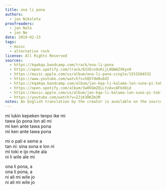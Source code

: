 ```yaml
---
title: ona li pona
authors:
  - jan Nikoleta
proofreaders:
  - jan Nale 
  - jan Ne 
date: 2019-02-23
tags:
  - music
  - alternative rock
license: All Rights Reserved
sources:
  - https://kqakqa.bandcamp.com/track/ona-li-pona
  - https://open.spotify.com/track/632Ecn9vKijL0bWAZXKyo9
  - https://music.apple.com/us/album/ona-li-pona-single/1551584532
  - https://www.youtube.com/watch?v=5Q57dm8u6dI
  - https://kqakqa.bandcamp.com/album/jan-kqa-li-kalama-lon-suno-pi-toki-pona-lon-tenpo-sike-nanpa-2023
  - https://open.spotify.com/album/3w0VGm2ELLYzAvcAFkXOid
  - https://music.apple.com/us/album/jan-kqa-li-kalama-lon-suno-pi-toki-pona-lon-tenpo-sike/1703886265
  - https://youtube.com/watch?v=ZJiK3DKZm2M
notes: An English translation by the creator is available on the sources
---
```


mi lukin kepeken tenpo ike mi  \
tawa ijo pona lon ali mi  \
mi ken ante tawa pona  \
mi ken ante tawa pona

mi o pali e seme a  \
tan ni: sina sona e lon ni  \
mi toki e ijo mute ala  \
ni li wile ale mi

ona li pona, a  \
ona li pona, a  \
ni ali mi wile jo  \
ni ali mi wile jo
